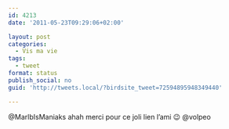 ```yaml
---
id: 4213
date: '2011-05-23T09:29:06+02:00'

layout: post
categories:
  - Vis ma vie
tags:
  - tweet
format: status
publish_social: no
guid: 'http://tweets.local/?birdsite_tweet=72594895948349440'

---
```


@MarlbIsManiaks ahah merci pour ce joli lien l’ami 😉 @volpeo